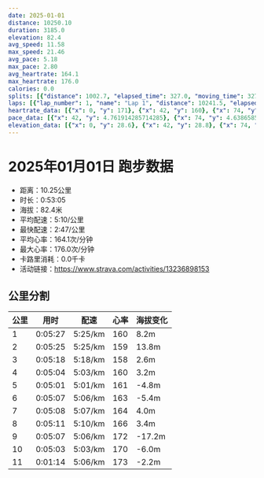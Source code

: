 ```yaml
---
date: 2025-01-01
distance: 10250.10
duration: 3185.0
elevation: 82.4
avg_speed: 11.58
max_speed: 21.46
avg_pace: 5.18
max_pace: 2.80
avg_heartrate: 164.1
max_heartrate: 176.0
calories: 0.0
splits: [{"distance": 1002.7, "elapsed_time": 327.0, "moving_time": 327.0, "average_speed": 3.07, "pace": 5.428892508143322, "average_heartrate": 160.34591194968553, "elevation_difference": 8.2, "split_number": 1}, {"distance": 998.8, "elapsed_time": 338.0, "moving_time": 325.0, "average_speed": 3.07, "pace": 5.428892508143322, "average_heartrate": 159.90031152647975, "elevation_difference": 13.8, "split_number": 2}, {"distance": 999.8, "elapsed_time": 318.0, "moving_time": 318.0, "average_speed": 3.14, "pace": 5.307866242038216, "average_heartrate": 158.72955974842768, "elevation_difference": 2.6, "split_number": 3}, {"distance": 999.7, "elapsed_time": 304.0, "moving_time": 304.0, "average_speed": 3.29, "pace": 5.065866261398176, "average_heartrate": 160.9046052631579, "elevation_difference": 3.2, "split_number": 4}, {"distance": 1000.2, "elapsed_time": 301.0, "moving_time": 301.0, "average_speed": 3.32, "pace": 5.020090361445783, "average_heartrate": 161.34551495016612, "elevation_difference": -4.8, "split_number": 5}, {"distance": 1000.3, "elapsed_time": 307.0, "moving_time": 307.0, "average_speed": 3.26, "pace": 5.112484662576687, "average_heartrate": 163.1074918566775, "elevation_difference": -5.4, "split_number": 6}, {"distance": 1000.1, "elapsed_time": 308.0, "moving_time": 308.0, "average_speed": 3.25, "pace": 5.128215384615384, "average_heartrate": 164.7987012987013, "elevation_difference": 4.0, "split_number": 7}, {"distance": 1001.2, "elapsed_time": 311.0, "moving_time": 311.0, "average_speed": 3.22, "pace": 5.175993788819875, "average_heartrate": 166.92926045016077, "elevation_difference": 3.4, "split_number": 8}, {"distance": 1000.6, "elapsed_time": 307.0, "moving_time": 307.0, "average_speed": 3.26, "pace": 5.112484662576687, "average_heartrate": 172.18360655737706, "elevation_difference": -17.2, "split_number": 9}, {"distance": 996.8, "elapsed_time": 307.0, "moving_time": 303.0, "average_speed": 3.29, "pace": 5.065866261398176, "average_heartrate": 170.77, "elevation_difference": -6.0, "split_number": 10}, {"distance": 241.3, "elapsed_time": 78.0, "moving_time": 74.0, "average_speed": 3.26, "pace": 5.112484662576687, "average_heartrate": 173.48648648648648, "elevation_difference": -2.2, "split_number": 11}]
laps: [{"lap_number": 1, "name": "Lap 1", "distance": 10241.5, "elapsed_time": 3206.0, "moving_time": 3206.0, "average_speed": 3.19, "pace": 5.224670846394984, "average_heartrate": 164.17, "max_heartrate": 175, "start_date": "2025-01-01 16:59:17+00:00", "elevation_difference": 82.4}]
heartrate_data: [{"x": 0, "y": 171}, {"x": 42, "y": 160}, {"x": 74, "y": 161}, {"x": 105, "y": 161}, {"x": 141, "y": 161}, {"x": 178, "y": 161}, {"x": 209, "y": 161}, {"x": 244, "y": 160}, {"x": 271, "y": 160}, {"x": 301, "y": 159}, {"x": 335, "y": 160}, {"x": 367, "y": 159}, {"x": 398, "y": 162}, {"x": 433, "y": 161}, {"x": 468, "y": 161}, {"x": 503, "y": 158}, {"x": 542, "y": 159}, {"x": 585, "y": 158}, {"x": 618, "y": 159}, {"x": 649, "y": 159}, {"x": 679, "y": 160}, {"x": 709, "y": 160}, {"x": 743, "y": 161}, {"x": 775, "y": 160}, {"x": 810, "y": 161}, {"x": 844, "y": 159}, {"x": 876, "y": 160}, {"x": 909, "y": 156}, {"x": 942, "y": 156}, {"x": 973, "y": 158}, {"x": 1004, "y": 156}, {"x": 1035, "y": 159}, {"x": 1065, "y": 164}, {"x": 1096, "y": 160}, {"x": 1128, "y": 160}, {"x": 1161, "y": 162}, {"x": 1192, "y": 162}, {"x": 1225, "y": 162}, {"x": 1255, "y": 162}, {"x": 1286, "y": 164}, {"x": 1317, "y": 163}, {"x": 1348, "y": 163}, {"x": 1380, "y": 158}, {"x": 1408, "y": 158}, {"x": 1440, "y": 160}, {"x": 1469, "y": 162}, {"x": 1501, "y": 163}, {"x": 1532, "y": 162}, {"x": 1563, "y": 161}, {"x": 1596, "y": 163}, {"x": 1626, "y": 164}, {"x": 1661, "y": 164}, {"x": 1692, "y": 163}, {"x": 1724, "y": 162}, {"x": 1756, "y": 163}, {"x": 1786, "y": 161}, {"x": 1816, "y": 164}, {"x": 1847, "y": 164}, {"x": 1878, "y": 165}, {"x": 1909, "y": 164}, {"x": 1941, "y": 164}, {"x": 1973, "y": 165}, {"x": 2005, "y": 166}, {"x": 2037, "y": 166}, {"x": 2069, "y": 166}, {"x": 2102, "y": 164}, {"x": 2132, "y": 165}, {"x": 2163, "y": 163}, {"x": 2193, "y": 164}, {"x": 2225, "y": 163}, {"x": 2256, "y": 163}, {"x": 2287, "y": 164}, {"x": 2319, "y": 165}, {"x": 2351, "y": 167}, {"x": 2385, "y": 169}, {"x": 2417, "y": 170}, {"x": 2450, "y": 170}, {"x": 2480, "y": 170}, {"x": 2512, "y": 169}, {"x": 2542, "y": 171}, {"x": 2573, "y": 172}, {"x": 2606, "y": 175}, {"x": 2643, "y": 172}, {"x": 2677, "y": 173}, {"x": 2706, "y": 172}, {"x": 2737, "y": 171}, {"x": 2767, "y": 172}, {"x": 2797, "y": 172}, {"x": 2826, "y": 172}, {"x": 2857, "y": 170}, {"x": 2885, "y": 171}, {"x": 2916, "y": 171}, {"x": 2945, "y": 170}, {"x": 2975, "y": 170}, {"x": 3007, "y": 170}, {"x": 3040, "y": 171}, {"x": 3081, "y": 169}, {"x": 3115, "y": 173}, {"x": 3143, "y": 174}, {"x": 3174, "y": 173}]
pace_data: [{"x": 42, "y": 4.761914285714285}, {"x": 74, "y": 4.63865850264403}, {"x": 105, "y": 5.568559973270966}, {"x": 141, "y": 7.215021645021644}, {"x": 178, "y": 5.175993788819875}, {"x": 209, "y": 4.873304093567251}, {"x": 244, "y": 6.111734506784011}, {"x": 271, "y": 4.708107344632768}, {"x": 301, "y": 6.296448809973555}, {"x": 335, "y": 5.668945578231292}, {"x": 367, "y": 5.050515151515151}, {"x": 398, "y": 5.208343749999999}, {"x": 433, "y": 5.801148625130525}, {"x": 468, "y": 5.376354838709677}, {"x": 503, "y": 5.469872005251066}, {"x": 542, "y": 5.854127151387425}, {"x": 585, "y": 11.494275862068966}, {"x": 618, "y": 7.131664527171586}, {"x": 649, "y": 4.721444759206799}, {"x": 679, "y": 4.779667335818755}, {"x": 709, "y": 4.708107344632768}, {"x": 743, "y": 7.041275876637092}, {"x": 775, "y": 4.9900299401197605}, {"x": 810, "y": 5.592852348993288}, {"x": 844, "y": 5.446633986928104}, {"x": 876, "y": 5.241100628930817}, {"x": 909, "y": 4.816965317919075}, {"x": 942, "y": 6.09831686791072}, {"x": 973, "y": 4.629638888888889}, {"x": 1004, "y": 4.681657303370786}, {"x": 1035, "y": 4.816965317919075}, {"x": 1065, "y": 4.56246920339447}, {"x": 1096, "y": 5.592852348993288}, {"x": 1128, "y": 5.296059739434382}, {"x": 1161, "y": 6.459961240310077}, {"x": 1192, "y": 5.376354838709677}, {"x": 1225, "y": 4.9900299401197605}, {"x": 1255, "y": 4.385973684210526}, {"x": 1286, "y": 4.528994565217391}, {"x": 1317, "y": 4.789281609195402}, {"x": 1348, "y": 5.446633986928104}, {"x": 1380, "y": 4.891899031405929}, {"x": 1408, "y": 4.901970588235294}, {"x": 1440, "y": 4.553743169398906}, {"x": 1469, "y": 4.690880945679707}, {"x": 1501, "y": 4.912083701738874}, {"x": 1532, "y": 5.020090361445783}, {"x": 1563, "y": 4.873304093567251}, {"x": 1596, "y": 7.062161016949152}, {"x": 1626, "y": 5.128215384615384}, {"x": 1661, "y": 6.21891791044776}, {"x": 1692, "y": 5.101530456075911}, {"x": 1724, "y": 4.854849985435479}, {"x": 1756, "y": 6.344385230300723}, {"x": 1786, "y": 5.144043209876543}, {"x": 1816, "y": 4.789281609195402}, {"x": 1847, "y": 4.979593665969524}, {"x": 1878, "y": 6.156889545622461}, {"x": 1909, "y": 5.630641891891892}, {"x": 1941, "y": 5.050515151515151}, {"x": 1973, "y": 5.144043209876543}, {"x": 2005, "y": 5.081310975609756}, {"x": 2037, "y": 6.172851851851851}, {"x": 2069, "y": 4.854849985435479}, {"x": 2102, "y": 5.868556338028169}, {"x": 2132, "y": 5.241100628930817}, {"x": 2163, "y": 4.9900299401197605}, {"x": 2193, "y": 5.081310975609756}, {"x": 2225, "y": 5.274272151898733}, {"x": 2256, "y": 6.329927838966958}, {"x": 2287, "y": 4.873304093567251}, {"x": 2319, "y": 5.2859816048208055}, {"x": 2351, "y": 5.3539029874718915}, {"x": 2385, "y": 4.9900299401197605}, {"x": 2417, "y": 4.816965317919075}, {"x": 2450, "y": 5.175993788819875}, {"x": 2480, "y": 4.8267303793802485}, {"x": 2512, "y": 4.761914285714285}, {"x": 2542, "y": 5.070489808335869}, {"x": 2573, "y": 3.8940887850467285}, {"x": 2606, "y": 7.1438919845692235}, {"x": 2643, "y": 6.127463235294117}, {"x": 2677, "y": 5.482467105263157}, {"x": 2706, "y": 5.144043209876543}, {"x": 2737, "y": 5.924884464984002}, {"x": 2767, "y": 4.887595307917888}, {"x": 2797, "y": 4.761914285714285}, {"x": 2826, "y": 4.708107344632768}, {"x": 2857, "y": 5.050515151515151}, {"x": 2885, "y": 4.681657303370786}, {"x": 2916, "y": 4.877582674860989}, {"x": 2945, "y": 3.7537612612612605}, {"x": 2975, "y": 5.132953495534339}, {"x": 3007, "y": 5.274272151898733}, {"x": 3040, "y": 5.376354838709677}, {"x": 3081, "y": 18.811173814898417}, {"x": 3115, "y": 6.172851851851851}, {"x": 3143, "y": 5.208343749999999}, {"x": 3174, "y": 5.0612511387792285}]
elevation_data: [{"x": 0, "y": 28.6}, {"x": 42, "y": 28.8}, {"x": 74, "y": 29.8}, {"x": 105, "y": 30.4}, {"x": 141, "y": 29.4}, {"x": 178, "y": 28.4}, {"x": 209, "y": 28.4}, {"x": 244, "y": 34.2}, {"x": 271, "y": 34.4}, {"x": 301, "y": 35.8}, {"x": 335, "y": 37.0}, {"x": 367, "y": 38.4}, {"x": 398, "y": 41.4}, {"x": 433, "y": 45.6}, {"x": 468, "y": 48.4}, {"x": 503, "y": 48.6}, {"x": 542, "y": 49.6}, {"x": 585, "y": 50.8}, {"x": 618, "y": 51.8}, {"x": 649, "y": 51.4}, {"x": 679, "y": 49.6}, {"x": 709, "y": 47.2}, {"x": 743, "y": 46.2}, {"x": 775, "y": 47.8}, {"x": 810, "y": 50.8}, {"x": 844, "y": 53.6}, {"x": 876, "y": 56.2}, {"x": 909, "y": 56.2}, {"x": 942, "y": 55.4}, {"x": 973, "y": 54.2}, {"x": 1004, "y": 51.6}, {"x": 1035, "y": 51.0}, {"x": 1065, "y": 49.8}, {"x": 1096, "y": 47.0}, {"x": 1128, "y": 46.0}, {"x": 1161, "y": 47.0}, {"x": 1192, "y": 50.0}, {"x": 1225, "y": 52.6}, {"x": 1255, "y": 55.4}, {"x": 1286, "y": 56.4}, {"x": 1317, "y": 55.0}, {"x": 1348, "y": 54.4}, {"x": 1380, "y": 52.0}, {"x": 1408, "y": 51.0}, {"x": 1440, "y": 49.8}, {"x": 1469, "y": 47.6}, {"x": 1501, "y": 46.2}, {"x": 1532, "y": 46.6}, {"x": 1563, "y": 49.4}, {"x": 1596, "y": 52.0}, {"x": 1626, "y": 54.4}, {"x": 1661, "y": 56.4}, {"x": 1692, "y": 55.4}, {"x": 1724, "y": 54.8}, {"x": 1756, "y": 52.4}, {"x": 1786, "y": 51.2}, {"x": 1816, "y": 50.4}, {"x": 1847, "y": 48.2}, {"x": 1878, "y": 46.2}, {"x": 1909, "y": 46.4}, {"x": 1941, "y": 48.6}, {"x": 1973, "y": 51.4}, {"x": 2005, "y": 53.6}, {"x": 2037, "y": 56.4}, {"x": 2069, "y": 56.0}, {"x": 2102, "y": 55.2}, {"x": 2132, "y": 53.6}, {"x": 2163, "y": 51.6}, {"x": 2193, "y": 50.6}, {"x": 2225, "y": 48.8}, {"x": 2256, "y": 46.4}, {"x": 2287, "y": 46.0}, {"x": 2319, "y": 47.6}, {"x": 2351, "y": 50.6}, {"x": 2385, "y": 52.8}, {"x": 2417, "y": 55.6}, {"x": 2450, "y": 56.4}, {"x": 2480, "y": 55.6}, {"x": 2512, "y": 53.8}, {"x": 2542, "y": 51.4}, {"x": 2573, "y": 51.2}, {"x": 2606, "y": 50.4}, {"x": 2643, "y": 49.0}, {"x": 2677, "y": 48.0}, {"x": 2706, "y": 45.4}, {"x": 2737, "y": 40.8}, {"x": 2767, "y": 38.4}, {"x": 2797, "y": 37.2}, {"x": 2826, "y": 36.2}, {"x": 2857, "y": 34.8}, {"x": 2885, "y": 33.0}, {"x": 2916, "y": 31.0}, {"x": 2945, "y": 30.2}, {"x": 2975, "y": 30.2}, {"x": 3007, "y": 30.2}, {"x": 3040, "y": 30.0}, {"x": 3081, "y": 28.8}, {"x": 3115, "y": 31.6}, {"x": 3143, "y": 29.4}, {"x": 3174, "y": 28.2}]
---
```


# 2025年01月01日 跑步数据

- 距离：10.25公里
- 时长：0:53:05
- 海拔：82.4米
- 平均配速：5:10/公里
- 最快配速：2:47/公里
- 平均心率：164.1次/分钟
- 最大心率：176.0次/分钟
- 卡路里消耗：0.0千卡
- 活动链接：https://www.strava.com/activities/13236898153

## 公里分割

| 公里 | 用时 | 配速 | 心率 | 海拔变化 |
|------|------|------|------|------|
| 1 | 0:05:27 | 5:25/km | 160 | 8.2m |
| 2 | 0:05:25 | 5:25/km | 159 | 13.8m |
| 3 | 0:05:18 | 5:18/km | 158 | 2.6m |
| 4 | 0:05:04 | 5:03/km | 160 | 3.2m |
| 5 | 0:05:01 | 5:01/km | 161 | -4.8m |
| 6 | 0:05:07 | 5:06/km | 163 | -5.4m |
| 7 | 0:05:08 | 5:07/km | 164 | 4.0m |
| 8 | 0:05:11 | 5:10/km | 166 | 3.4m |
| 9 | 0:05:07 | 5:06/km | 172 | -17.2m |
| 10 | 0:05:03 | 5:03/km | 170 | -6.0m |
| 11 | 0:01:14 | 5:06/km | 173 | -2.2m |

